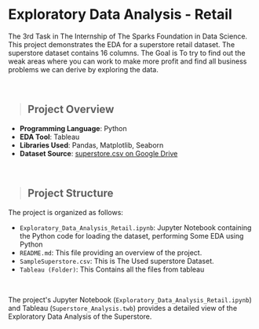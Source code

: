 # Exploratory Data Analysis - Retail
The 3rd Task in The Internship of The Sparks Foundation in Data Science. This project demonstrates the EDA for a superstore retail dataset. The superstore dataset contains 16 columns. The Goal is To try to find out the weak areas where you can
work to make more profit and find all business problems we can derive by exploring the data.

&nbsp;


> ## Project Overview

- **Programming Language**: Python
- **EDA Tool**: Tableau
- **Libraries Used**: Pandas, Matplotlib, Seaborn
- **Dataset Source**: [superstore.csv on Google Drive](https://drive.google.com/file/d/1lV7is1B566UQPYzzY8R2ZmOritTW299S/view)

&nbsp;


> ## Project Structure

The project is organized as follows:

- `Exploratory_Data_Analysis_Retail.ipynb`: Jupyter Notebook containing the Python code for loading the dataset, performing Some EDA using Python
- `README.md`: This file providing an overview of the project.
- `SampleSuperstore.csv`: This is The Used superstore Dataset.
- `Tableau (Folder)`: This Contains all the files from tableau


&nbsp;

The project's Jupyter Notebook (`Exploratory_Data_Analysis_Retail.ipynb`) and Tableau (`Superstore_Analysis.twb`) provides a detailed view of the Exploratory Data Analysis of the Superstore.
